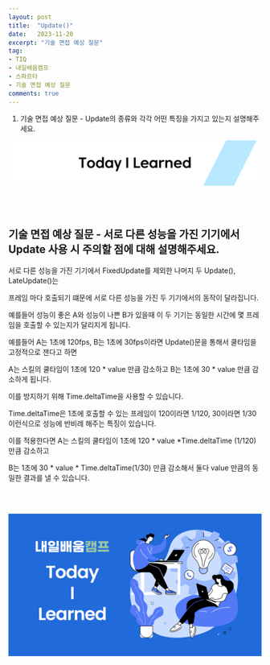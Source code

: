 ```yaml
---
layout: post
title:  "Update()"
date:   2023-11-20
excerpt: "기술 면접 예상 질문"
tag:
- TIQ
- 내일배움캠프
- 스파르타
- 기술 면접 예상 질문
comments: true
---
```


1. 기술 면접 예상 질문 - Update의 종류와 각각 어떤 특징을 가지고 있는지 설명해주세요.

![nbcbanner](/assets/img/TILbanner.png)

<br/>
<br/>

## 기술 면접 예상 질문 - 서로 다른 성능을 가진 기기에서 Update 사용 시 주의할 점에 대해 설명해주세요.

서로 다른 성능을 가진 기기에서 FixedUpdate를 제외한 나머지 두 Update(), LateUpdate()는 

프레임 마다 호출되기 떄문에 서로 다른 성능을 가진 두 기기에서의 동작이 달라집니다.

예를들어 성능이 좋은 A와 성능이 나쁜 B가 있을때 이 두 기기는 동일한 시간에 몇 프레임을 호출할 수 있는지가 달리지게 됩니다.


예를들어 A는 1초에 120fps, B는 1초에 30fps이라면 Update()문을 통해서 쿨타임을 고정적으로 잰다고 하면

A는 스킬의 쿨타임이 1초에 120 * value 만큼 감소하고 B는 1초에 30 * value 만큼 감소하게 됩니다.

이를 방지하기 위해 Time.deltaTime을 사용할 수 있습니다.


Time.deltaTime은 1초에 호출할 수 있는 프레임이 120이라면 1/120, 30이라면 1/30 이런식으로 성능에 반비례 해주는 특징이 있습니다.

이를 적용한다면 A는 스킬의 쿨타임이 1초에 120 * value *Time.deltaTime (1/120) 만큼 감소하고

B는 1초에 30 * value * Time.deltaTime(1/30) 만큼 감소해서 둘다 value 만큼의 동일한 결과를 낼 수 있습니다.


<br/>
<br/>



![nbcthumbnail](/assets/img/thumbnail-image.png)